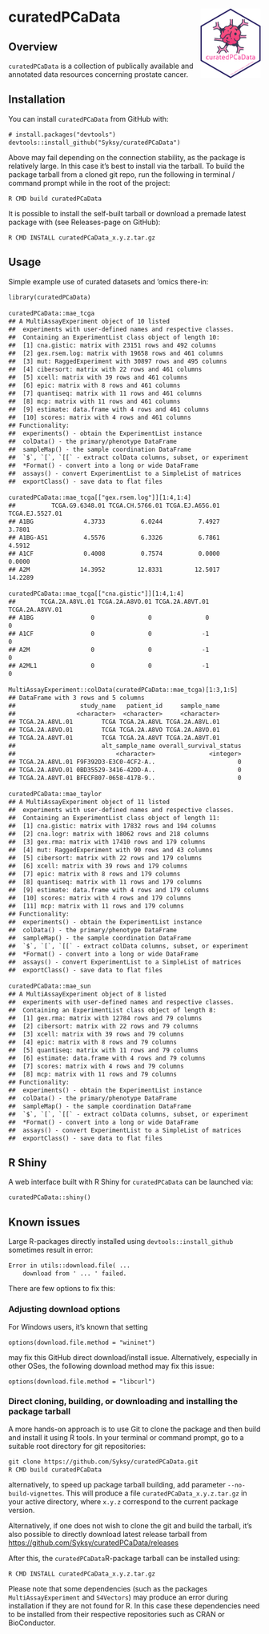 
# curatedPCaData <img src="man/figures/hex.png" align="right" height="139" />

<!-- badges: start -->
<!-- badges: end -->

## Overview

`curatedPCaData` is a collection of publically available and annotated
data resources concerning prostate cancer.

## Installation

You can install `curatedPCaData` from GitHub with:


    # install.packages("devtools")
    devtools::install_github("Syksy/curatedPCaData")

Above may fail depending on the connection stability, as the package is
relatively large. In this case it’s best to install via the tarball. To
build the package tarball from a cloned git repo, run the following in
terminal / command prompt while in the root of the project:

    R CMD build curatedPCaData

It is possible to install the self-built tarball or download a premade
latest package with (see Releases-page on GitHub):

    R CMD INSTALL curatedPCaData_x.y.z.tar.gz

<!--- add BioConductor once up --->

## Usage

Simple example use of curated datasets and ’omics there-in:


    library(curatedPCaData)

    curatedPCaData::mae_tcga
    ## A MultiAssayExperiment object of 10 listed
    ##  experiments with user-defined names and respective classes.
    ##  Containing an ExperimentList class object of length 10:
    ##  [1] cna.gistic: matrix with 23151 rows and 492 columns
    ##  [2] gex.rsem.log: matrix with 19658 rows and 461 columns
    ##  [3] mut: RaggedExperiment with 30897 rows and 495 columns
    ##  [4] cibersort: matrix with 22 rows and 461 columns
    ##  [5] xcell: matrix with 39 rows and 461 columns
    ##  [6] epic: matrix with 8 rows and 461 columns
    ##  [7] quantiseq: matrix with 11 rows and 461 columns
    ##  [8] mcp: matrix with 11 rows and 461 columns
    ##  [9] estimate: data.frame with 4 rows and 461 columns
    ##  [10] scores: matrix with 4 rows and 461 columns
    ## Functionality:
    ##  experiments() - obtain the ExperimentList instance
    ##  colData() - the primary/phenotype DataFrame
    ##  sampleMap() - the sample coordination DataFrame
    ##  `$`, `[`, `[[` - extract colData columns, subset, or experiment
    ##  *Format() - convert into a long or wide DataFrame
    ##  assays() - convert ExperimentList to a SimpleList of matrices
    ##  exportClass() - save data to flat files

    curatedPCaData::mae_tcga[["gex.rsem.log"]][1:4,1:4]
    ##          TCGA.G9.6348.01 TCGA.CH.5766.01 TCGA.EJ.A65G.01 TCGA.EJ.5527.01
    ## A1BG              4.3733          6.0244          7.4927          3.7801
    ## A1BG-AS1          4.5576          6.3326          6.7861          4.5912
    ## A1CF              0.4008          0.7574          0.0000          0.0000
    ## A2M              14.3952         12.8331         12.5017         14.2289

    curatedPCaData::mae_tcga[["cna.gistic"]][1:4,1:4]
    ##       TCGA.2A.A8VL.01 TCGA.2A.A8VO.01 TCGA.2A.A8VT.01 TCGA.2A.A8VV.01
    ## A1BG                0               0               0               0
    ## A1CF                0               0              -1               0
    ## A2M                 0               0              -1               0
    ## A2ML1               0               0              -1               0

    MultiAssayExperiment::colData(curatedPCaData::mae_tcga)[1:3,1:5]
    ## DataFrame with 3 rows and 5 columns
    ##                  study_name   patient_id     sample_name
    ##                 <character>  <character>     <character>
    ## TCGA.2A.A8VL.01        TCGA TCGA.2A.A8VL TCGA.2A.A8VL.01
    ## TCGA.2A.A8VO.01        TCGA TCGA.2A.A8VO TCGA.2A.A8VO.01
    ## TCGA.2A.A8VT.01        TCGA TCGA.2A.A8VT TCGA.2A.A8VT.01
    ##                        alt_sample_name overall_survival_status
    ##                            <character>               <integer>
    ## TCGA.2A.A8VL.01 F9F392D3-E3C0-4CF2-A..                       0
    ## TCGA.2A.A8VO.01 0BD35529-3416-42DD-A..                       0
    ## TCGA.2A.A8VT.01 BFECF807-0658-417B-9..                       0

    curatedPCaData::mae_taylor
    ## A MultiAssayExperiment object of 11 listed
    ##  experiments with user-defined names and respective classes.
    ##  Containing an ExperimentList class object of length 11:
    ##  [1] cna.gistic: matrix with 17832 rows and 194 columns
    ##  [2] cna.logr: matrix with 18062 rows and 218 columns
    ##  [3] gex.rma: matrix with 17410 rows and 179 columns
    ##  [4] mut: RaggedExperiment with 90 rows and 43 columns
    ##  [5] cibersort: matrix with 22 rows and 179 columns
    ##  [6] xcell: matrix with 39 rows and 179 columns
    ##  [7] epic: matrix with 8 rows and 179 columns
    ##  [8] quantiseq: matrix with 11 rows and 179 columns
    ##  [9] estimate: data.frame with 4 rows and 179 columns
    ##  [10] scores: matrix with 4 rows and 179 columns
    ##  [11] mcp: matrix with 11 rows and 179 columns
    ## Functionality:
    ##  experiments() - obtain the ExperimentList instance
    ##  colData() - the primary/phenotype DataFrame
    ##  sampleMap() - the sample coordination DataFrame
    ##  `$`, `[`, `[[` - extract colData columns, subset, or experiment
    ##  *Format() - convert into a long or wide DataFrame
    ##  assays() - convert ExperimentList to a SimpleList of matrices
    ##  exportClass() - save data to flat files

    curatedPCaData::mae_sun
    ## A MultiAssayExperiment object of 8 listed
    ##  experiments with user-defined names and respective classes.
    ##  Containing an ExperimentList class object of length 8:
    ##  [1] gex.rma: matrix with 12784 rows and 79 columns
    ##  [2] cibersort: matrix with 22 rows and 79 columns
    ##  [3] xcell: matrix with 39 rows and 79 columns
    ##  [4] epic: matrix with 8 rows and 79 columns
    ##  [5] quantiseq: matrix with 11 rows and 79 columns
    ##  [6] estimate: data.frame with 4 rows and 79 columns
    ##  [7] scores: matrix with 4 rows and 79 columns
    ##  [8] mcp: matrix with 11 rows and 79 columns
    ## Functionality:
    ##  experiments() - obtain the ExperimentList instance
    ##  colData() - the primary/phenotype DataFrame
    ##  sampleMap() - the sample coordination DataFrame
    ##  `$`, `[`, `[[` - extract colData columns, subset, or experiment
    ##  *Format() - convert into a long or wide DataFrame
    ##  assays() - convert ExperimentList to a SimpleList of matrices
    ##  exportClass() - save data to flat files

## R Shiny

A web interface built with R Shiny for `curatedPCaData` can be launched
via:

    curatedPCaData::shiny()

## Known issues

Large R-packages directly installed using `devtools::install_github`
sometimes result in error:

    Error in utils::download.file( ...
        download from ' ... ' failed.

There are few options to fix this:

### Adjusting download options

For Windows users, it’s known that setting

    options(download.file.method = "wininet")

may fix this GitHub direct download/install issue. Alternatively,
especially in other OSes, the following download method may fix this
issue:

    options(download.file.method = "libcurl")

### Direct cloning, building, or downloading and installing the package tarball

A more hands-on approach is to use Git to clone the package and then
build and install it using R tools. In your terminal or command prompt,
go to a suitable root directory for git repositories:

    git clone https://github.com/Syksy/curatedPCaData.git
    R CMD build curatedPCaData

alternatively, to speed up package tarball building, add parameter
`--no-build-vignettes`. This will produce a file
`curatedPCaData_x.y.z.tar.gz` in your active directory, where `x.y.z`
correspond to the current package version.

Alternatively, if one does not wish to clone the git and build the
tarball, it’s also possible to directly download latest release tarball
from
<a href="https://github.com/Syksy/curatedPCaData/releases" class="uri">https://github.com/Syksy/curatedPCaData/releases</a>

After this, the `curatedPCaData`R-package tarball can be installed
using:

    R CMD INSTALL curatedPCaData_x.y.z.tar.gz

Please note that some dependencies (such as the packages
`MultiAssayExperiment` and `S4Vectors`) may produce an error during
installation if they are not found for R. In this case these
dependencies need to be installed from their respective repositories
such as CRAN or BioConductor.
